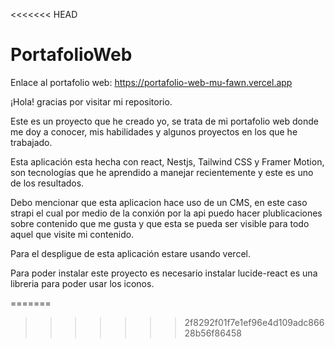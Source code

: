 <<<<<<< HEAD
# PortafolioWeb
Enlace al portafolio web: https://portafolio-web-mu-fawn.vercel.app


¡Hola! gracias por visitar mi repositorio.

Este es un proyecto que he creado yo, se trata de mi portafolio web donde me doy a conocer, mis habilidades y algunos proyectos en los que he trabajado.

Esta aplicación esta hecha con react, Nestjs, Tailwind CSS y Framer Motion, son tecnologías que  he aprendido a manejar recientemente y este es uno de  los resultados.

Debo mencionar que esta aplicacion hace uso de un CMS, en este caso strapi el cual por medio de la conxión por la api puedo hacer plublicaciones sobre contenido que me gusta y que esta se pueda ser visible para todo aquel que visite mi contenido.

Para el despligue de esta aplicación estare usando vercel.

Para poder instalar este proyecto es necesario instalar lucide-react es una libreria para poder usar los iconos.


=======

>>>>>>> 2f8292f01f7e1ef96e4d109adc86628b56f86458
